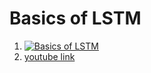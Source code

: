 # Basics of LSTM
1. [![Basics of LSTM](http://img.youtube.com/vi/gjb68a4XsqE/0.jpg)](http://www.youtube.com/watch?v=gjb68a4XsqE)
1. [youtube link](https://www.youtube.com/watch?v=gjb68a4XsqE)





